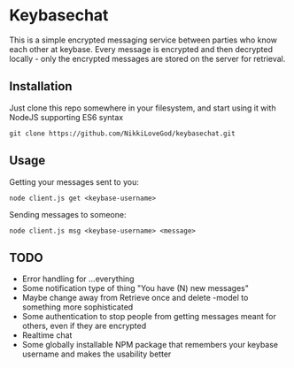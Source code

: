 # Keybasechat

This is a simple encrypted messaging service between parties who know each other at keybase. Every message is encrypted and then decrypted locally - only the encrypted messages are stored on the server for retrieval.

## Installation

Just clone this repo somewhere in your filesystem, and start using it with NodeJS supporting ES6 syntax

```
git clone https://github.com/NikkiLoveGod/keybasechat.git
```

## Usage

Getting your messages sent to you:
```
node client.js get <keybase-username>
```

Sending messages to someone:
```
node client.js msg <keybase-username> <message>
```

## TODO
* Error handling for ...everything
* Some notification type of thing "You have (N) new messages"
* Maybe change away from Retrieve once and delete -model to something more sophisticated
* Some authentication to stop people from getting messages meant for others, even if they are encrypted
* Realtime chat
* Some globally installable NPM package that remembers your keybase username and makes the usability better
